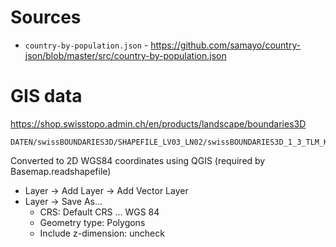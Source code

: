 # Sources

- `country-by-population.json` - https://github.com/samayo/country-json/blob/master/src/country-by-population.json

# GIS data

<https://shop.swisstopo.admin.ch/en/products/landscape/boundaries3D>

    DATEN/swissBOUNDARIES3D/SHAPEFILE_LV03_LN02/swissBOUNDARIES3D_1_3_TLM_KANTONSGEBIET.shp

Converted to 2D WGS84 coordinates using QGIS (required by Basemap.readshapefile)

* Layer -> Add Layer -> Add Vector Layer
* Layer -> Save As...
  - CRS: Default CRS ... WGS 84
  - Geometry type: Polygons
  - Include z-dimension: uncheck

